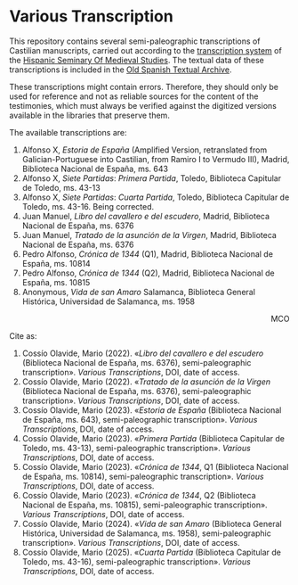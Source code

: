 # Various Transcription

This repository contains several semi-paleographic transcriptions of Castilian manuscripts, carried out according to the [transcription system](http://www.hispanicseminary.org/manual-en.htm) of the [Hispanic Seminary Of Medieval Studies](http://www.hispanicseminary.org/). The textual data of these transcriptions is included in the [Old Spanish Textual Archive](http://osta.oldspanishtextualarchive.org/).

These transcriptions might contain errors. Therefore, they should only be used for reference and not as reliable sources for the content of the testimonies, which must always be verified against the digitized versions available in the libraries that preserve them.

The available transcriptions are:

<ol>
<li>Alfonso X, <em>Estoria de España</em> (Amplified Version, retranslated from Galician-Portuguese into Castilian, from Ramiro I to Vermudo III), Madrid, Biblioteca Nacional de España, ms. 643</li>
<li>Alfonso X, <em>Siete Partidas</em>: <em>Primera Partida</em>, Toledo, Biblioteca Capitular de Toledo, ms. 43-13</li>
<li>Alfonso X, <em>Siete Partidas</em>: <em>Cuarta Partida</em>, Toledo, Biblioteca Capitular de Toledo, ms. 43-16. Being corrected.</li>
<li>Juan Manuel, <em>Libro del cavallero e del escudero</em>, Madrid, Biblioteca Nacional de España, ms. 6376</li>
<li>Juan Manuel, <em>Tratado de la asunción de la Virgen</em>, Madrid, Biblioteca Nacional de España, ms. 6376</li>
<li>Pedro Alfonso, <em>Crónica de 1344</em> (Q1), Madrid, Biblioteca Nacional de España, ms. 10814</li>
<li>Pedro Alfonso, <em>Crónica de 1344</em> (Q2), Madrid, Biblioteca Nacional de España, ms. 10815</li>
<li>Anonymous, <em>Vida de san Amaro</em> Salamanca, Biblioteca General Histórica, Universidad de Salamanca, ms. 1958</li>
</ol>

<p align="right">MCO</p>

Cite as:

<ol>
<li>Cossío Olavide, Mario (2022). «<em>Libro del cavallero e del escudero</em> (Biblioteca Nacional de España, ms. 6376), semi-paleographic transcription». <em>Various Transcriptions</em>, DOI, date of access.</li>
<li>Cossío Olavide, Mario (2022). «<em>Tratado de la asunción de la Virgen</em> (Biblioteca Nacional de España, ms. 6376), semi-paleographic transcription». <em>Various Transcriptions</em>, DOI, date of access.</li>
<li>Cossío Olavide, Mario (2023). «<em>Estoria de España</em> (Biblioteca Nacional de España, ms. 643), semi-paleographic transcription». <em>Various Transcriptions</em>, DOI, date of access.</li>
<li>Cossío Olavide, Mario (2023). «<em>Primera Partida</em> (Biblioteca Capitular de Toledo, ms. 43-13), semi-paleographic transcription». <em>Various Transcriptions</em>, DOI, date of access.</li>
<li>Cossío Olavide, Mario (2023). «<em>Crónica de 1344</em>, Q1 (Biblioteca Nacional de España, ms. 10814), semi-paleographic transcription». <em>Various Transcriptions</em>, DOI, date of access.</li>
<li>Cossío Olavide, Mario (2023). «<em>Crónica de 1344</em>, Q2 (Biblioteca Nacional de España, ms. 10815), semi-paleographic transcription». <em>Various Transcriptions</em>, DOI, date of access.</li>
<li>Cossío Olavide, Mario (2024). «<em>Vida de san Amaro</em> (Biblioteca General Histórica, Universidad de Salamanca, ms. 1958), semi-paleographic transcription». <em>Various Transcriptions</em>, DOI, date of access.</li>
<li>Cossío Olavide, Mario (2025). «<em>Cuarta Partida</em> (Biblioteca Capitular de Toledo, ms. 43-16), semi-paleographic transcription». <em>Various Transcriptions</em>, DOI, date of access.</li>
</ol>